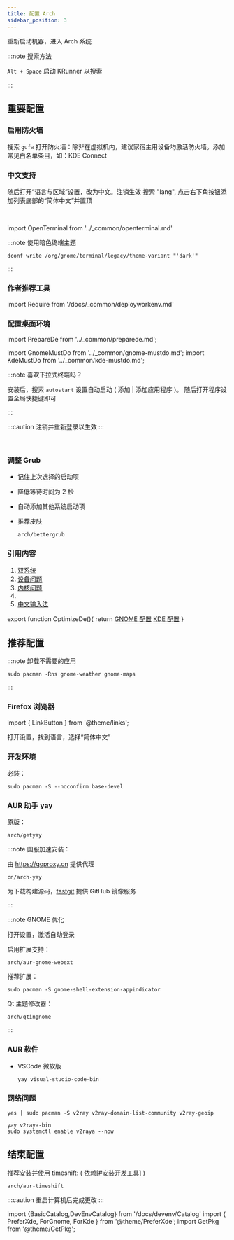 ```yaml
---
title: 配置 Arch
sidebar_position: 3
---
```


重新启动机器，进入 Arch 系统

<PreferXde gnome kde><ForKde>

:::note 搜索方法

`Alt + Space` 启动 KRunner 以搜索

:::

</ForKde></PreferXde>

## 重要配置

### 启用防火墙

搜索 `gufw` 打开防火墙：除非在虚拟机内，建议家宿主用设备均激活防火墙。添加常见白名单条目，如：KDE Connect

### 中文支持

<p><PreferXde gnome kde noSelector>
<ForGnome>随后打开“语言与区域”设置，改为中文。注销生效</ForGnome>
<ForKde>搜索 "lang", 点击右下角按钮添加列表底部的“简体中文”并置顶</ForKde>
</PreferXde></p>

<br/>

import OpenTerminal from '../\_common/openterminal.md'

<OpenTerminal />

<PreferXde gnome kde noSelector><ForGnome>

:::note 使用暗色终端主题

    dconf write /org/gnome/terminal/legacy/theme-variant "'dark'"

:::

</ForGnome></PreferXde>

### 作者推荐工具

import Require from '/docs/\_common/deployworkenv.md'

<Require />

### 配置桌面环境

import PrepareDe from '../\_common/preparede.md';

<PrepareDe />

import GnomeMustDo from '../\_common/gnome-mustdo.md';
import KdeMustDo from '../\_common/kde-mustdo.md';

<PreferXde gnome kde noSelector>
    <ForGnome><GnomeMustDo /></ForGnome>
    <ForKde><KdeMustDo /></ForKde>
</PreferXde>

<PreferXde gnome kde noSelector>
<ForKde>

:::note 喜欢下拉式终端吗？

<GetPkg name="yakuake" apt pacman dnf />

安装后，搜索 `autostart` 设置自动启动 ( 添加 | 添加应用程序 )。
随后打开程序设置全局快捷键即可

:::

</ForKde>
</PreferXde>

:::caution 注销并重新登录以生效
:::

<br/>

### 调整 Grub

- 记住上次选择的启动项
- 降低等待时间为 2 秒
- 自动添加其他系统启动项
- 推荐皮肤

      arch/bettergrub

### 引用内容

1. <a target="_blank" href="../mustdo/dual-os">双系统</a>
2. <a target="_blank" href="../mustdo/device">设备问题</a>
3. <a target="_blank" href="../mustdo/kernel">内核问题</a>
4. <OptimizeDe />
5. <a target="_blank" href="../mustdo/chinese">中文输入法</a>

export function OptimizeDe(){
    return <PreferXde gnome kde noSelector>
       <ForGnome><a href='../mustdo/gnome' target='_blank'>GNOME 配置</a></ForGnome>
       <ForKde><a href='../mustdo/kde' target='_blank'>KDE 配置</a></ForKde>
   </PreferXde>
}

## 推荐配置

<PreferXde gnome kde noSelector><ForGnome>

:::note 卸载不需要的应用

    sudo pacman -Rns gnome-weather gnome-maps

:::

</ForGnome></PreferXde>

### Firefox 浏览器

import { LinkButton } from '@theme/links';

<LinkButton outline name="推荐的配置" href="/docs/goodsoft/browser/firefox" newTab />

打开设置，找到语言，选择“简体中文”

### 开发环境

必装：

    sudo pacman -S --noconfirm base-devel

<BasicCatalog />

<DevEnvCatalog hidePl />

### AUR 助手 yay

原版：

    arch/getyay

:::note 国服加速安装：

由 https://goproxy.cn 提供代理

    cn/arch-yay

为下载构建源码，[fastgit](https://doc.fastgit.org/zh-cn/guide.html) 提供 GitHub 镜像服务

:::

 <PreferXde gnome kde noSelector>
<ForGnome>

:::note GNOME 优化

打开设置，激活自动登录

启用扩展支持：

    arch/aur-gnome-webext

推荐扩展：

    sudo pacman -S gnome-shell-extension-appindicator

Qt 主题修改器：

    arch/qtingnome

:::

</ForGnome>
</PreferXde>

### AUR 软件

- VSCode 微软版

      yay visual-studio-code-bin

### 网络问题

```shell
yes | sudo pacman -S v2ray v2ray-domain-list-community v2ray-geoip

yay v2raya-bin
sudo systemctl enable v2raya --now
```

## 结束配置

推荐安装并使用 timeshift: ( 依赖[#安装开发工具] )

    arch/aur-timeshift

:::caution 重启计算机后完成更改
:::

import {BasicCatalog,DevEnvCatalog} from '/docs/devenv/Catalog'
import {
PreferXde,
ForGnome,
ForKde
} from '@theme/PreferXde';
import GetPkg from '@theme/GetPkg';
